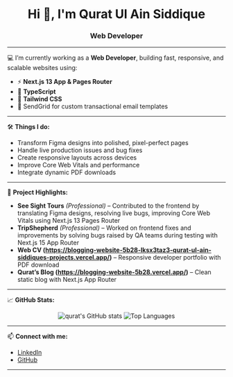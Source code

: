 <h1 align="center">Hi 👋, I'm Qurat Ul Ain Siddique</h1>
<h3 align="center">Web Developer </h3>

---

💻 I’m currently working as a **Web Developer**, building fast, responsive, and scalable websites using:

- ⚡ **Next.js 13 App & Pages Router**
- 🧠 **TypeScript**
- 🎨 **Tailwind CSS**
- 💌 SendGrid for custom transactional email templates

---

🛠️ **Things I do:**

- Transform Figma designs into polished, pixel-perfect pages
- Handle live production issues and bug fixes
- Create responsive layouts across devices
- Improve Core Web Vitals and performance
- Integrate dynamic PDF downloads

---

📌 **Project Highlights:**

- **See Sight Tours** *(Professional)* – Contributed to the frontend by translating Figma designs, resolving live bugs, improving Core Web Vitals using Next.js 13 Pages Router
- **TripShepherd** *(Professional)* – Worked on frontend fixes and improvements by solving bugs raised by QA teams during testing with Next.js 15 App Router
- **Web CV (https://blogging-website-5b28-lksx3taz3-qurat-ul-ain-siddiques-projects.vercel.app/)** – Responsive developer portfolio with PDF download  
- **Qurat’s Blog (https://blogging-website-5b28.vercel.app/)** – Clean static blog with Next.js App Router 

---


📈 **GitHub Stats:**

<p align="center">
  <img src="https://github-readme-stats.vercel.app/api?username=quratulain-siddique&show_icons=true&theme=radical" alt="qurat's GitHub stats" />
  <img src="https://github-readme-stats.vercel.app/api/top-langs/?username=quratulain-siddique&layout=compact&theme=radical" alt="Top Languages" />
</p>

---

📫 **Connect with me:**

- [LinkedIn](https://www.linkedin.com/in/quratulain-siddique/)
- [GitHub](https://github.com/quratulain-siddique)

---
